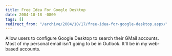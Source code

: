 ```yaml
---
title: Free Idea For Google Desktop
date: 2004-10-18 -0800
tags: []
redirect_from: "/archive/2004/10/17/free-idea-for-google-desktop.aspx/"
---
```


Allow users to configure Google Desktop to search their GMail accounts.
Most of my personal email isn't going to be in Outlook. It'll be in my
web-based accounts.

